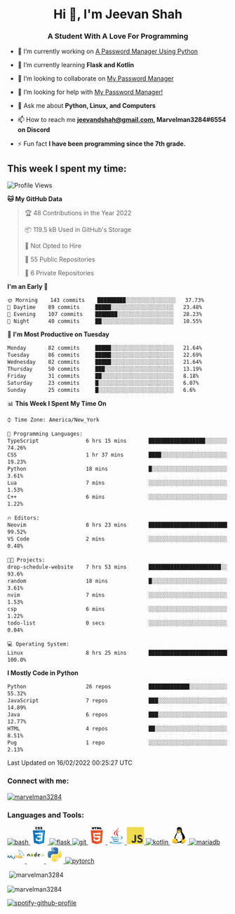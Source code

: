 <h1 align="center">Hi 👋, I'm Jeevan Shah</h1>
<h3 align="center">A Student With A Love For Programming</h3>

- 🔭 I’m currently working on [A Password Manager Using Python](https://github.com/marvelman3284/Python-Password-Manager)

- 🌱 I’m currently learning **Flask and Kotlin**

- 👯 I’m looking to collaborate on [My Password Manager](https://github.com/marvelman3284/Python-Password-Manager)

- 🤝 I’m looking for help with [My Password Manager!](https://github.com/marvelman3284/Python-Password-Manager)

- 💬 Ask me about **Python, Linux, and Computers**

- 📫 How to reach me **jeevandshah@gmail.com, Marvelman3284#6554 on Discord**

- ⚡ Fun fact **I have been programming since the 7th grade.**

## This week I spent my time:

<!--START_SECTION:waka-->
![Profile Views](http://img.shields.io/badge/Profile%20Views-5-blue)

**🐱 My GitHub Data** 

> 🏆 48 Contributions in the Year 2022
 > 
> 📦 119.5 kB Used in GitHub's Storage 
 > 
> 🚫 Not Opted to Hire
 > 
> 📜 55 Public Repositories 
 > 
> 🔑 6 Private Repositories  
 > 
**I'm an Early 🐤** 

```text
🌞 Morning    143 commits    █████████░░░░░░░░░░░░░░░░   37.73% 
🌆 Daytime    89 commits     █████░░░░░░░░░░░░░░░░░░░░   23.48% 
🌃 Evening    107 commits    ███████░░░░░░░░░░░░░░░░░░   28.23% 
🌙 Night      40 commits     ██░░░░░░░░░░░░░░░░░░░░░░░   10.55%

```
📅 **I'm Most Productive on Tuesday** 

```text
Monday       82 commits     █████░░░░░░░░░░░░░░░░░░░░   21.64% 
Tuesday      86 commits     █████░░░░░░░░░░░░░░░░░░░░   22.69% 
Wednesday    82 commits     █████░░░░░░░░░░░░░░░░░░░░   21.64% 
Thursday     50 commits     ███░░░░░░░░░░░░░░░░░░░░░░   13.19% 
Friday       31 commits     ██░░░░░░░░░░░░░░░░░░░░░░░   8.18% 
Saturday     23 commits     █░░░░░░░░░░░░░░░░░░░░░░░░   6.07% 
Sunday       25 commits     █░░░░░░░░░░░░░░░░░░░░░░░░   6.6%

```


📊 **This Week I Spent My Time On** 

```text
⌚︎ Time Zone: America/New_York

💬 Programming Languages: 
TypeScript               6 hrs 15 mins       ██████████████████░░░░░░░   74.26% 
CSS                      1 hr 37 mins        ████░░░░░░░░░░░░░░░░░░░░░   19.23% 
Python                   18 mins             █░░░░░░░░░░░░░░░░░░░░░░░░   3.61% 
Lua                      7 mins              ░░░░░░░░░░░░░░░░░░░░░░░░░   1.53% 
C++                      6 mins              ░░░░░░░░░░░░░░░░░░░░░░░░░   1.22%

🔥 Editors: 
Neovim                   8 hrs 23 mins       █████████████████████████   99.52% 
VS Code                  2 mins              ░░░░░░░░░░░░░░░░░░░░░░░░░   0.48%

🐱‍💻 Projects: 
drop-schedule-website    7 hrs 53 mins       ███████████████████████░░   93.6% 
random                   18 mins             █░░░░░░░░░░░░░░░░░░░░░░░░   3.61% 
nvim                     7 mins              ░░░░░░░░░░░░░░░░░░░░░░░░░   1.53% 
csp                      6 mins              ░░░░░░░░░░░░░░░░░░░░░░░░░   1.22% 
todo-list                0 secs              ░░░░░░░░░░░░░░░░░░░░░░░░░   0.04%

💻 Operating System: 
Linux                    8 hrs 25 mins       █████████████████████████   100.0%

```

**I Mostly Code in Python** 

```text
Python                   26 repos            █████████████░░░░░░░░░░░░   55.32% 
JavaScript               7 repos             ███░░░░░░░░░░░░░░░░░░░░░░   14.89% 
Java                     6 repos             ███░░░░░░░░░░░░░░░░░░░░░░   12.77% 
HTML                     4 repos             ██░░░░░░░░░░░░░░░░░░░░░░░   8.51% 
Pug                      1 repo              ░░░░░░░░░░░░░░░░░░░░░░░░░   2.13%

```



 Last Updated on 16/02/2022 00:25:27 UTC
<!--END_SECTION:waka-->

<h3 align="left">Connect with me:</h3>
<p align="left">
<a href="https://twitter.com/marvelman3284" target="blank"><img align="center" src="https://cdn.jsdelivr.net/npm/simple-icons@3.0.1/icons/twitter.svg" alt="marvelman3284" height="30" width="40" /></a>
</p>

<h3 align="left">Languages and Tools:</h3>
<p align="left"> <a href="https://www.gnu.org/software/bash/" target="_blank"> <img src="https://www.vectorlogo.zone/logos/gnu_bash/gnu_bash-icon.svg" alt="bash" width="40" height="40"/> </a> <a href="https://www.w3schools.com/css/" target="_blank"> <img src="https://raw.githubusercontent.com/devicons/devicon/master/icons/css3/css3-original-wordmark.svg" alt="css3" width="40" height="40"/> </a> <a href="https://flask.palletsprojects.com/" target="_blank"> <img src="https://www.vectorlogo.zone/logos/pocoo_flask/pocoo_flask-icon.svg" alt="flask" width="40" height="40"/> </a> <a href="https://git-scm.com/" target="_blank"> <img src="https://www.vectorlogo.zone/logos/git-scm/git-scm-icon.svg" alt="git" width="40" height="40"/> </a> <a href="https://www.w3.org/html/" target="_blank"> <img src="https://raw.githubusercontent.com/devicons/devicon/master/icons/html5/html5-original-wordmark.svg" alt="html5" width="40" height="40"/> </a> <a href="https://www.java.com" target="_blank"> <img src="https://raw.githubusercontent.com/devicons/devicon/master/icons/java/java-original.svg" alt="java" width="40" height="40"/> </a> <a href="https://developer.mozilla.org/en-US/docs/Web/JavaScript" target="_blank"> <img src="https://raw.githubusercontent.com/devicons/devicon/master/icons/javascript/javascript-original.svg" alt="javascript" width="40" height="40"/> </a> <a href="https://kotlinlang.org" target="_blank"> <img src="https://www.vectorlogo.zone/logos/kotlinlang/kotlinlang-icon.svg" alt="kotlin" width="40" height="40"/> </a> <a href="https://www.linux.org/" target="_blank"> <img src="https://raw.githubusercontent.com/devicons/devicon/master/icons/linux/linux-original.svg" alt="linux" width="40" height="40"/> </a> <a href="https://mariadb.org/" target="_blank"> <img src="https://www.vectorlogo.zone/logos/mariadb/mariadb-icon.svg" alt="mariadb" width="40" height="40"/> </a> <a href="https://www.mysql.com/" target="_blank"> <img src="https://raw.githubusercontent.com/devicons/devicon/master/icons/mysql/mysql-original-wordmark.svg" alt="mysql" width="40" height="40"/> </a> <a href="https://nodejs.org" target="_blank"> <img src="https://raw.githubusercontent.com/devicons/devicon/master/icons/nodejs/nodejs-original-wordmark.svg" alt="nodejs" width="40" height="40"/> </a> <a href="https://www.python.org" target="_blank"> <img src="https://raw.githubusercontent.com/devicons/devicon/master/icons/python/python-original.svg" alt="python" width="40" height="40"/> </a> <a href="https://pytorch.org/" target="_blank"> <img src="https://www.vectorlogo.zone/logos/pytorch/pytorch-icon.svg" alt="pytorch" width="40" height="40"/> </a> </p>


<p>&nbsp;<img align="center" src="https://github-readme-stats.vercel.app/api?username=marvelman3284&show_icons=true&locale=en&theme=blue-green" alt="marvelman3284" /></p>

<p><img align="center" src="https://github-readme-streak-stats.herokuapp.com/?user=marvelman3284&theme=blue-green" alt="marvelman3284" /></p>


[![spotify-github-profile](https://spotify-github-profile.vercel.app/api/view?uid=lp0lvf5zzesrwq2hdzmfnkjsq&cover_image=true&theme=default)](https://github.com/kittinan/spotify-github-profile)
